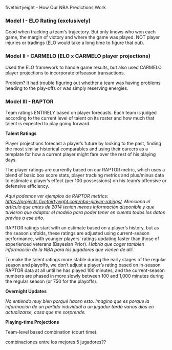 fivethirtyeight - How Our NBA Predictions Work

### **Model I - ELO Rating (exclusively)**

Good when tracking a team's trajectory. But only knows who won each game, the margin of victory and where the game was played.
NOT player injuries or tradings (ELO would take a long time to figure that out).


### **Model II - CARMELO (ELO x CARMELO player projections)**

Used the ELO framework to handle game results, but also used CARMELO player projections to incorporate offseason transactions.

Problem? It had trouble figuring out whether a team was having problems heading to the play-offs or was simply reserving energies.


### **Model III - RAPTOR**

Team ratings ENTIRELY based on player forecasts. Each team is judged according to the current level of talent on its roster and how much that talent is expected to play going forward.

**Talent Ratings**

Player projections forecast a player’s future by looking to the past, finding the most similar historical comparables and using their careers as a template for how a current player might fare over the rest of his playing days.

The player ratings are currently based on our RAPTOR metric, which uses a blend of basic box score stats, player tracking metrics and plus/minus data to estimate a player’s effect (per 100 possessions) on his team’s offensive or defensive efficiency.

*Aquí podemos ver ejemplos de RAPTOR metrics: https://projects.fivethirtyeight.com/nba-player-ratings/. Menciona el artículo que antes de 2014 tenían menos información disponible y que tuvieron que adaptar el modelo para poder tener en cuenta todos los datos previos a ese año.*

RAPTOR ratings start with an estimate based on a player’s history, but as the season unfolds, these ratings are adjusted using current-season performance, with younger players' ratings updating faster than those of experienced veterans (Bayesian Prior). *Habría que coger tambien información de la NBA para los jugadores que vienen de allí.*

To make the talent ratings more stable during the early stages of the regular season and playoffs, we don’t adjust a player’s rating based on in-season RAPTOR data at all until he has played 100 minutes, and the current-season numbers are phased in more slowly between 100 and 1,000 minutes during the regular season (or 750 for the playoffs).

**Overnight Updates**

*No entiendo muy bien porqué hacen esto. Imagino que es porque la información de un partido individual a un jugador tarda varios días en actualizarse, cosa que me sorprende.*

**Playing-time Projections**

Team-level based combination (court time).

combinaciones entre los mejores 5 jugadores??